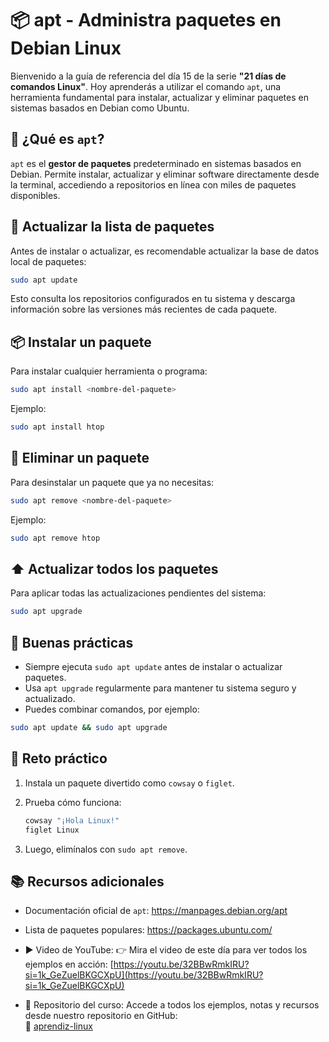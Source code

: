 # 📦 apt - Administra paquetes en Debian Linux

Bienvenido a la guía de referencia del día 15 de la serie **"21 días de comandos Linux"**. Hoy aprenderás a utilizar el comando `apt`, una herramienta fundamental para instalar, actualizar y eliminar paquetes en sistemas basados en Debian como Ubuntu.

## 🧠 ¿Qué es `apt`?

`apt` es el **gestor de paquetes** predeterminado en sistemas basados en Debian. Permite instalar, actualizar y eliminar software directamente desde la terminal, accediendo a repositorios en línea con miles de paquetes disponibles.

## 🔄 Actualizar la lista de paquetes

Antes de instalar o actualizar, es recomendable actualizar la base de datos local de paquetes:

```bash
sudo apt update
```

Esto consulta los repositorios configurados en tu sistema y descarga información sobre las versiones más recientes de cada paquete.

## 📦 Instalar un paquete

Para instalar cualquier herramienta o programa:

```bash
sudo apt install <nombre-del-paquete>
```

Ejemplo:

```bash
sudo apt install htop
```

## 🧹 Eliminar un paquete

Para desinstalar un paquete que ya no necesitas:

```bash
sudo apt remove <nombre-del-paquete>
```

Ejemplo:

```bash
sudo apt remove htop
```

## ⬆️ Actualizar todos los paquetes

Para aplicar todas las actualizaciones pendientes del sistema:

```bash
sudo apt upgrade
```

## 🎯 Buenas prácticas

- Siempre ejecuta `sudo apt update` antes de instalar o actualizar paquetes.
- Usa `apt upgrade` regularmente para mantener tu sistema seguro y actualizado.
- Puedes combinar comandos, por ejemplo:

```bash
sudo apt update && sudo apt upgrade
```

## 🧪 Reto práctico

1. Instala un paquete divertido como `cowsay` o `figlet`.
2. Prueba cómo funciona:

    ```bash
    cowsay "¡Hola Linux!"
    figlet Linux
    ```

3. Luego, elimínalos con `sudo apt remove`.

## 📚 Recursos adicionales

- Documentación oficial de `apt`: https://manpages.debian.org/apt
- Lista de paquetes populares: https://packages.ubuntu.com/

- ▶️ Video de YouTube: 👉 Mira el video de este día para ver todos los ejemplos en acción: [https://youtu.be/32BBwRmkIRU?si=1k_GeZuelBKGCXpU](https://youtu.be/32BBwRmkIRU?si=1k_GeZuelBKGCXpU)

- 📁 Repositorio del curso: Accede a todos los ejemplos, notas y recursos desde nuestro repositorio en GitHub:  
🔗 [aprendiz-linux](https://github.com/jorgearma1982/aprendiz-linux/tree/main/21_dias_comandos_basicos)
